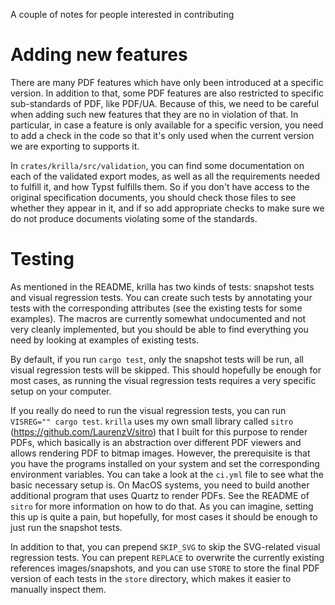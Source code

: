 A couple of notes for people interested in contributing

# Adding new features
There are many PDF features which have only been introduced at a specific version. In addition to that, some PDF
features are also restricted to specific sub-standards of PDF, like PDF/UA. Because of this, we need to be careful
when adding such new features that they are no in violation of that. In particular, in case a feature is only available
for a specific version, you need to add a check in the code so that it's only used when the current version we are exporting
to supports it.

In `crates/krilla/src/validation`, you can find some documentation on each of the validated export modes, as well as
all the requirements needed to fulfill it, and how Typst fulfills them. So if you don't have access to the original
specification documents, you should check those files to see whether they appear in it, and if so add appropriate checks
to make sure we do not produce documents violating some of the standards.

# Testing
As mentioned in the README, krilla has two kinds of tests: snapshot tests and visual regression tests.
You can create such tests by annotating your tests with the corresponding attributes (see the existing
tests for some examples). The macros are currently somewhat undocumented and not very cleanly implemented, 
but you should be able to find everything you need by looking at examples of existing tests.

By default, if you run `cargo test`, only the snapshot tests will be run, all visual regression tests will
be skipped. This should hopefully be enough for most cases, as running the visual regression tests requires
a very specific setup on your computer. 

If you really do need to run the visual regression tests, you can run
`VISREG="" cargo test`. `krilla` uses my own small library called `sitro` (https://github.com/LaurenzV/sitro) that
I built for this purpose to render PDFs, which basically is an abstraction over different PDF viewers and allows
rendering PDF to bitmap images. However, the prerequisite is that you have the programs installed on your system and
set the corresponding environment variables. You can take a look at the `ci.yml` file to see what the basic necessary
setup is. On MacOS systems, you need to build another additional program that uses Quartz to render PDFs. See the README
of `sitro` for more information on how to do that. As you can imagine, setting this up is quite a pain, but hopefully,
for most cases it should be enough to just run the snapshot tests.

In addition to that, you can prepend `SKIP_SVG` to skip the SVG-related visual regression tests. You can prepent
`REPLACE` to overwrite the currently existing references images/snapshots, and you can use `STORE` to store the
final PDF version of each tests in the `store` directory, which makes it easier to manually inspect them.
